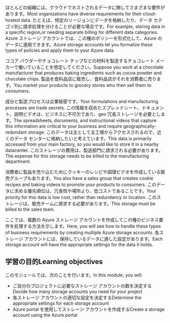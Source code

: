 <span data-ttu-id="8d4ae-101">ほとんどの組織には、クラウドでホストされるデータに関してさまざまな要件があります。</span><span class="sxs-lookup"><span data-stu-id="8d4ae-101">Most organizations have diverse requirements for their cloud-hosted data.</span></span> <span data-ttu-id="8d4ae-102">たとえば、特定のリージョンにデータを格納したり、データ カテゴリ別に請求処理を分けることが必要な場合です。</span><span class="sxs-lookup"><span data-stu-id="8d4ae-102">For example, storing data in a specific region,or needing separate billing for different data categories.</span></span> <span data-ttu-id="8d4ae-103">Azure ストレージ アカウントでは、この種のポリシーを形式化して、Azure のデータに適用できます。</span><span class="sxs-lookup"><span data-stu-id="8d4ae-103">Azure storage accounts let you formalize these types of policies and apply them to your Azure data.</span></span>

<span data-ttu-id="8d4ae-104">ココア パウダーやチョコレート チップなどの材料を製造するチョコレート メーカーで働いていることを想定してください。</span><span class="sxs-lookup"><span data-stu-id="8d4ae-104">Suppose you work at a chocolate manufacturer that produces baking ingredients such as cocoa powder and chocolate chips.</span></span> <span data-ttu-id="8d4ae-105">製品を食料品店に販売し、食料品店がそれを消費者に売ります。</span><span class="sxs-lookup"><span data-stu-id="8d4ae-105">You market your products to grocery stores who then sell them to consumers.</span></span>

<span data-ttu-id="8d4ae-106">成分と製造プロセスは企業秘密です。</span><span class="sxs-lookup"><span data-stu-id="8d4ae-106">Your formulations and manufacturing processes are trade secrets.</span></span> <span data-ttu-id="8d4ae-107">この情報を収めたスプレッドシート、ドキュメント、説明ビデオは、ビジネスに不可欠であり、geo 冗長ストレージを必要とします。</span><span class="sxs-lookup"><span data-stu-id="8d4ae-107">The spreadsheets, documents, and instructional videos that capture this information are critical to your business and require geographically-redundant storage.</span></span> <span data-ttu-id="8d4ae-108">このデータは主として主工場からアクセスされるので、近くのデータ センターに格納したいと考えています。</span><span class="sxs-lookup"><span data-stu-id="8d4ae-108">This data is primarily accessed from your main factory, so you would like to store it in a nearby datacenter.</span></span> <span data-ttu-id="8d4ae-109">このストレージの費用は、製造部門に請求される必要があります。</span><span class="sxs-lookup"><span data-stu-id="8d4ae-109">The expense for this storage needs to be billed to the manufacturing department.</span></span>

<span data-ttu-id="8d4ae-110">消費者に製品を売り込むためにクッキーのレシピや調理ビデオを作成している販売グループもあります。</span><span class="sxs-lookup"><span data-stu-id="8d4ae-110">You also have a sales group that creates cookie recipes and baking videos to promote your products to consumers.</span></span> <span data-ttu-id="8d4ae-111">このデータに求める優先順位は、冗長性や場所より、低コストであることです。</span><span class="sxs-lookup"><span data-stu-id="8d4ae-111">Your priority for this data is low cost, rather than redundancy or location.</span></span> <span data-ttu-id="8d4ae-112">このストレージは、販売チームに請求する必要があります。</span><span class="sxs-lookup"><span data-stu-id="8d4ae-112">This storage must be billed to the sales team.</span></span>

<span data-ttu-id="8d4ae-113">ここでは、複数の Azure ストレージ アカウントを作成してこの種のビジネス要件を処理する方法を示します。</span><span class="sxs-lookup"><span data-stu-id="8d4ae-113">Here, you will see how to handle these types of business requirements by creating multiple Azure storage accounts.</span></span> <span data-ttu-id="8d4ae-114">各ストレージ アカウントには、保持しているデータに適した設定があります。</span><span class="sxs-lookup"><span data-stu-id="8d4ae-114">Each storage account will have the appropriate settings for the data it holds.</span></span>

## <a name="learning-objectives"></a><span data-ttu-id="8d4ae-115">学習の目的</span><span class="sxs-lookup"><span data-stu-id="8d4ae-115">Learning objectives</span></span>

<span data-ttu-id="8d4ae-116">このモジュールでは、次のことを行います。</span><span class="sxs-lookup"><span data-stu-id="8d4ae-116">In this module, you will:</span></span>

 - <span data-ttu-id="8d4ae-117">ご自分のプロジェクトに必要なストレージ アカウントの数を決定する</span><span class="sxs-lookup"><span data-stu-id="8d4ae-117">Decide how many storage accounts you need for your project</span></span>
 - <span data-ttu-id="8d4ae-118">各ストレージ アカウントの適切な設定を決定する</span><span class="sxs-lookup"><span data-stu-id="8d4ae-118">Determine the appropriate settings for each storage account</span></span>
 - <span data-ttu-id="8d4ae-119">Azure portal を使用してストレージ アカウントを作成する</span><span class="sxs-lookup"><span data-stu-id="8d4ae-119">Create a storage account using the Azure portal</span></span>